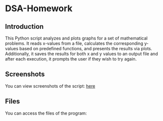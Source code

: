 # DSA-Homework
## Introduction
This Python script analyzes and plots graphs for a set of mathematical problems. It reads x-values from a file, calculates the corresponding y-values based on predefined functions, and presents the results via plots. Additionally, it saves the results for both x and y values to an output file and after each execution, it prompts the user if they wish to try again.

## Screenshots
You can view screenshots of the script:
[here](DSA-Homework/screenshots)

## Files
You can access the files of the program:
